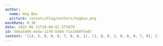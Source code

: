 ```yaml
---
author:
  name: Hog Boo
  picture: /assets/blog/authors/hogboo.png
maskRate: 0.38
date: 2025-06-21T20:00:01.575079
id: 50ea5496-4eda-11f0-b564-71e1480f5e87
content: '[[4, 5, 0, 0, 0, 7, 0, 8, 1], [1, 8, 0, 3, 0, 0, 0, 7, 0], [2, 7, 0, 4, 0, 1, 3, 5, 6], [0, 3, 2, 9, 0, 8, 1, 4, 0], [9, 0, 5, 1, 0, 3, 8, 0, 0], [0, 0, 0, 7, 2, 5, 9, 6, 0], [6, 9, 8, 0, 3, 4, 7, 1, 0], [0, 0, 7, 8, 1, 6, 0, 9, 0], [0, 4, 1, 2, 7, 0, 6, 3, 8]]'
---
```

